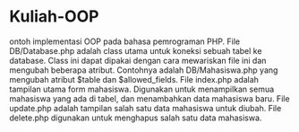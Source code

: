 # Kuliah-OOP
ontoh implementasi OOP pada bahasa pemrograman PHP.   File DB/Database.php adalah class utama untuk koneksi sebuah tabel ke database.  Class ini dapat dipakai dengan cara mewariskan file ini dan mengubah beberapa atribut. Contohnya adalah DB/Mahasiswa.php yang mengubah atribut $table dan $allowed_fields.  File index.php adalah tampilan utama form mahasiswa. Digunakan untuk menampilkan semua mahasiswa yang ada di tabel, dan menambahkan data mahasiswa baru.  File update.php adalah tampilan salah satu data mahasiswa untuk diubah.  File delete.php digunakan untuk menghapus salah satu data mahasiswa.
